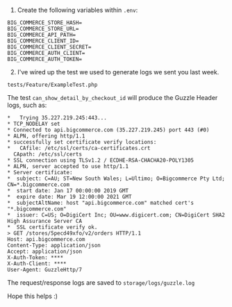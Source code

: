 1. Create the following variables within `.env`:

```
BIG_COMMERCE_STORE_HASH=
BIG_COMMERCE_STORE_URL=
BIG_COMMERCE_API_PATH=
BIG_COMMERCE_CLIENT_ID=
BIG_COMMERCE_CLIENT_SECRET=
BIG_COMMERCE_AUTH_CLIENT=
BIG_COMMERCE_AUTH_TOKEN=
```

2. I've wired up the test we used to generate logs we sent you last week.

`tests/Feature/ExampleTest.php` 

The test `can_show_detail_by_checkout_id` will produce the Guzzle Header logs, such as:

```
*   Trying 35.227.219.245:443...
* TCP_NODELAY set
* Connected to api.bigcommerce.com (35.227.219.245) port 443 (#0)
* ALPN, offering http/1.1
* successfully set certificate verify locations:
*   CAfile: /etc/ssl/certs/ca-certificates.crt
  CApath: /etc/ssl/certs
* SSL connection using TLSv1.2 / ECDHE-RSA-CHACHA20-POLY1305
* ALPN, server accepted to use http/1.1
* Server certificate:
*  subject: C=AU; ST=New South Wales; L=Ultimo; O=Bigcommerce Pty Ltd; CN=*.bigcommerce.com
*  start date: Jan 17 00:00:00 2019 GMT
*  expire date: Mar 19 12:00:00 2021 GMT
*  subjectAltName: host "api.bigcommerce.com" matched cert's "*.bigcommerce.com"
*  issuer: C=US; O=DigiCert Inc; OU=www.digicert.com; CN=DigiCert SHA2 High Assurance Server CA
*  SSL certificate verify ok.
> GET /stores/5pecd49xfo/v2/orders HTTP/1.1
Host: api.bigcommerce.com
Content-Type: application/json
Accept: application/json
X-Auth-Token: ****
X-Auth-Client: ****
User-Agent: GuzzleHttp/7
```

The request/response logs are saved to `storage/logs/guzzle.log`


Hope this helps :)
